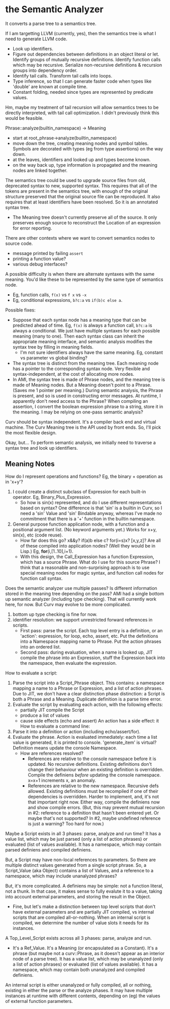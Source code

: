 # the Semantic Analyzer
It converts a parse tree to a semantics tree.

If I am targetting LLVM (currently, yes), then the semantics tree is
what I need to generate LLVM code.
* Look up identifiers.
* Figure out dependencies between definitions in an object literal or let.
  Identify groups of mutually recursive definitions.
  Identify function calls which may be recursive.
  Serialize non-recursive definitions & recursion groups into dependency order.
* Identify tail calls.
  Transform tail calls into loops.
* Type inference, so that I can generate faster code when types like 'double'
  are known at compile time.
* Constant folding, needed since types are represented by predicate values.

Hm, maybe my treatment of tail recursion will allow semantics trees to be
directly interpreted, with tail call optimization. I didn't previously think
this would be feasible.

Phrase::analyze(builtin_namespace) -> Meaning
* start at root_phrase->analyze(builtin_namespace)
* move down the tree, creating meaning nodes and symbol tables. Symbols are
  decorated with types (eg from type assertions) on the way down.
* at the leaves, identifiers and looked up and types become known.
* on the way back up, type information is propagated and the meaning nodes
  are linked together.

The semantics tree could be used to upgrade source files from old, deprecated
syntax to new, supported syntax. This requires that all of the tokens are
present in the semantics tree, with enough of the original structure preserved
that the original source file can be reproduced. It also requires that at
least identifiers have been resolved. So it is an annotated syntax tree.
* The Meaning tree doesn't currently preserve all of the source.
  It only preserves enough source to reconstruct the Location of an expression
  for error reporting.

There are other contexts where we want to convert semantics nodes
to source code.
* message printed by failing `assert`
* printing a function value?
* various debug interfaces?

A possible difficulty is when there are alternate syntaxes with the same
meaning. You'd like these to be represented by the same type of semantics
node.
* Eg, function calls, `f(x)` vs `f x` vs `-x`
* Eg, conditional expressions, `b?c:a` vs `if(b)c else a`.

Possible fixes:
* Suppose that each syntax node has a meaning type that can be predicted
  ahead of time. Eg, `f(x)` is always a function call, `b?c:a` is always
  a conditional. We just have multiple syntaxes for each possible meaning
  (many to one). Then each syntax class can inherit the appropriate
  meaning interface, and semantic analysis modifies the syntax tree by
  filling in meaning fields.
  * I'm not sure identifiers always have the same meaning. Eg,
    constant vs parameter vs global binding?
* The syntax tree is distinct from the meaning tree.
  Each meaning node has a pointer to the corresponding syntax node.
  Very flexible and syntax-independent, at the cost of allocating more nodes.
* In AMI, the syntax tree is made of Phrase nodes, and the meaning tree is
  made of Meaning nodes. But a Meaning doesn't point to a Phrase.
  (Saves me 1 pointer per meaning.) During semantic analysis, the Phrase is
  present, and so is used in constructing error messages. At runtime, I
  apparently don't need access to the Phrase? When compiling an assertion,
  I convert the boolean expression phrase to a string, store it in the meaning.
  I may be relying on one-pass semantic analysis?

Curv should be syntax independent. It's a compiler back end and virtual machine.
The Curv Meaning tree is the API used by front ends.
So, I'll pick the most flexible design.

Okay, but...
To perform semantic analysis, we initially need to traverse a syntax tree
and look up identifiers.

## Meaning Notes
How do I represent operations and functions? Eg, the binary + operation
as in 'x+y'?
 1. I could create a distinct subclass of Expression for each built-in operator.
    Eg, Binary_Plus_Expression.
    * So how is sin(x) represented, and do I use different representations
      based on syntax? One difference is that 'sin' is a builtin in Curv,
      so I need a 'sin' Value and 'sin' Bindable anyway, whereas I've made no
      commitment that there is a '+' function in the builtin namespace.
 2. General purpose function application node, with a function and a
    positional argument list. (No keyword arguments yet.) Works for x+y, sin(x),
    etc (code reuse).
    * How far does this go? x&&y? if(a)b else c? for(i=s)x? [x,y,z]?
      Are all of these compiled into application nodes? (Well they would be
      in Lisp.) Eg, __for__(i,[1..10],i+1).
    * With this design, the Call_Expression has a function Expression,
      which has a source Phrase. What do I use for this source Phrase?
I think that a reasonable and non-surprising approach is to use special
meaning nodes for magic syntax, and function call nodes for function
call syntax.

Does the semantic analyzer use multiple passes? Is different information stored
in the meaning tree depending on the pass? AMI had a single bottom up semantic
analyzer (including type checking). That will currently work here, for now.
But Curv may evolve to be more complicated.
 1. bottom up type checking is fine for now.
 2. identifier resolution: we support unrestricted forward references in
    scripts.
     * First pass: parse the script. Each top level entry is a definition,
       or an 'action': expression, for loop, echo, assert, etc.
       Put the definitions into a Namespace mapping name to Phrase.
       Put the action phrases into an ordered list.
     * Second pass: during evaluation, when a name is looked up,
       JIT compile the phrase into an Expression, stuff the Expression
       back into the namespace, then evaluate the expression.

How to evaluate a script:
 1. Parse the script into a Script_Phrase object.
    This contains: a namespace mapping a name to a Phrase or Expression,
    and a list of action phrases. Due to JIT, we don't have a clear
    distinction phase distinction: a Script is both a Phrase and a Meaning.
    Duplicate definition is a parse time error.
 2. Evaluate the script by evaluating each action, with the following effects:
     * partially JIT compile the Script
     * produce a list of values
     * cause side effects (echo and assert)
    An action has a side effect: it 
How to evaluate a command line:
 1. Parse it into a definition or action (including echo/assert/for).
 2. Evaluate the phrase. Action is evaluated immediately: each time a list
    value is generated, it is printed to console. 'generate_item' is virtual?
    Definition means update the console Namespace.
     * How are references resolved?
        * References are relative to the console namespace before it is updated.
          No recursive definitions. Existing definitions don't change their
          behaviour when an existing definition is overridden.
          Compile the definiens *before* updating the console namespace.
          x=x+1 increments x, an anomaly.
        * References are relative to the new namespace. Recursive defs allowed.
          Existing definitions must be recompiled if one of their dependencies
          is overridden. Harder to implement, and, it's not that important
          right now.
       Either way, compile the definiens now and show compile errors.
       (But, this may prevent mutual recursion in #2: reference to a definition
       that hasn't been entered yet. Or maybe that's not supported?
       In #2, maybe undefined reference is just a warning? Too hard for now.)

Maybe a Script exists in all 3 phases: parse, analyze and run time?
It has a value list, which may be just parsed (only a list of action phrases)
or evaluated (list of values available). It has a namespace, which may contain
parsed definiens and compiled definiens.

But, a Script may have non-local references to parameters. So there are
multiple distinct values generated from a single script phrase.
So, a Script_Value (aka Object) contains a list of Values, and a reference
to a namespace, which may include unanalyzed phrases?

But, it's more complicated. A definiens may be simple: not a function literal,
not a thunk. In that case, it makes sense to fully evalute it to a value,
taking into account external parameters, and storing the result in the Object.
 * Fine, but let's make a distinction between top level scripts that don't
   have external parameters and are partially JIT compiled, vs internal
   scripts that are compiled all-or-nothing. When an internal script is
   compiled, we determine the number of value slots it needs for its
   instances.

A Top_Level_Script exists across all 3 phases: parse, analyze and run.
 * It's a Ref_Value. It's a Meaning (or encapsulated as a Constant).
   It's a phrase (but maybe not a curv::Phrase, as it doesn't appear as an
   interior node of a parse tree).
It has a value list, which may be unanalyzed (only a list of action phrases)
or evaluated (list of values available). It has a namespace, which may contain
both unanalyzed and compiled definiens.

An internal script is either unanalyzed or fully compiled, all or nothing,
existing in either the parse or the analyze phases.
It may have multiple instances at runtime with different contents, depending
on (eg) the values of external function parameters.
